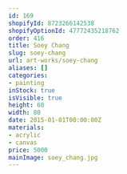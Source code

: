 ```yaml
---
id: 169
shopifyId: 8723266142538
shopifyOptionId: 47772435218762
order: 416
title: Soey Chang
slug: soey-chang
url: art-works/soey-chang
aliases: []
categories:
- painting
inStock: true
isVisible: true
height: 60
width: 80
date: 2015-01-01T00:00:00Z
materials:
- acrylic
- canvas
price: 5000
mainImage: soey_chang.jpg
---
```


